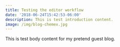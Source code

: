 ```yaml
---
title: Testing the editor workflow
date: '2018-06-24T15:42:53-06:00'
description: This is test introduction content.
image: /img/blog-chemex.jpg
---
```

This is test body content for my pretend guest blog.
